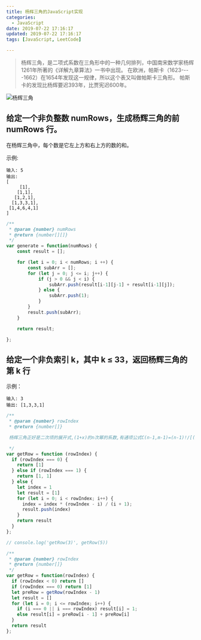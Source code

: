 ```yaml
---
title: 杨辉三角的JavaScript实现
categories:
  - JavaScript
date: 2019-07-22 17:16:17
updated: 2019-07-22 17:16:17
tags: [JavaScript, LeetCode]

---
```

> 杨辉三角，是二项式系数在三角形中的一种几何排列，中国南宋数学家杨辉1261年所著的《详解九章算法》一书中出现。 在欧洲，帕斯卡（1623----1662）在1654年发现这一规律，所以这个表又叫做帕斯卡三角形。 帕斯卡的发现比杨辉要迟393年，比贾宪迟600年。

![杨辉三角](http://oss.liujiaan.top/image/hexo/PascalTriangleAnimated2.gif)

## 给定一个非负整数 numRows，生成杨辉三角的前 numRows 行。

在杨辉三角中，每个数是它左上方和右上方的数的和。

示例:

```text
输入: 5
输出:
[
     [1],
    [1,1],
   [1,2,1],
  [1,3,3,1],
 [1,4,6,4,1]
]
```

```js
/**
 * @param {number} numRows
 * @return {number[][]}
 */
var generate = function(numRows) {
    const result = [];

    for (let i = 0; i < numRows; i ++) {
        const subArr = [];
        for (let j = 0; j <= i; j++) {
            if (j > 0 && j < i) {
                subArr.push(result[i-1][j-1] + result[i-1][j]);
            } else {
                subArr.push(1);
            }
        }
        result.push(subArr);
    }

    return result;

};
```

## 给定一个非负索引 k，其中 k ≤ 33，返回杨辉三角的第 k 行

示例：

```text
输入: 3
输出: [1,3,3,1]
```

```javascript
/**
 * @param {number} rowIndex
 * @return {number[]}

 杨辉三角正好是二次项的展开式,(1+x)的n次幂的系数,有通项公式C(n-1,m-1)=(n-1)!/[(m-1)!(n-m)!] 而研究每一项后,发现他们的规律,如 C(4,1)=C(4,0)*4/1,C(4,2)=C(4,1)*3/2, C(4,3)=C(4,2)*2/3,C(4,4)=C(4,3)*1/4: 

 */
var getRow = function (rowIndex) {
  if (rowIndex === 0) {
    return [1]
  } else if (rowIndex === 1) {
    return [1, 1]
  } else {
    let index = 1
    let result = [1]
    for (let i = 0; i < rowIndex; i++) {
      index = index * (rowIndex - i) / (i + 1);
      result.push(index)
    }
    return result
  }
};

// console.log('getRow(3)', getRow(5))
```

```javascript
/**
 * @param {number} rowIndex
 * @return {number[]}
 */
var getRow = function(rowIndex) {
  if (rowIndex < 0) return []
  if (rowIndex === 0) return [1]
  let preRow = getRow(rowIndex - 1)
  let result = []  
  for (let i = 0; i <= rowIndex; i++) {
    if (i === 0 || i === rowIndex) result[i] = 1;
    else result[i] = preRow[i - 1] + preRow[i]
  }
  return result
};
```
